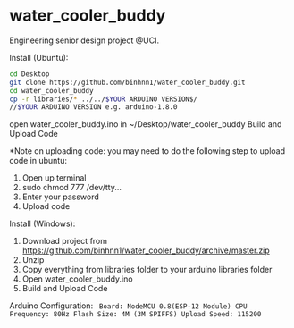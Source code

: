 # water_cooler_buddy
Engineering senior design project @UCI.


Install (Ubuntu):
```bash
cd Desktop
git clone https://github.com/binhnn1/water_cooler_buddy.git
cd water_cooler_buddy
cp -r libraries/* ../../$YOUR ARDUINO VERSION$/
//$YOUR ARDUINO VERSION e.g. arduino-1.8.0
```
open water_cooler_buddy.ino in ~/Desktop/water_cooler_buddy
Build and Upload Code


*Note on uploading code: you may need to do the following step to upload code in ubuntu:
1. Open up terminal
2. sudo chmod 777 /dev/tty...
3. Enter your password
4. Upload code

Install (Windows):
1. Download project from https://github.com/binhnn1/water_cooler_buddy/archive/master.zip
2. Unzip
3. Copy everything from libraries folder to your arduino libraries folder
4. Open water_cooler_buddy.ino
5. Build and Upload Code

Arduino Configuration:
<code>
Board: NodeMCU 0.8(ESP-12 Module)
CPU Frequency: 80Hz
Flash Size: 4M (3M SPIFFS)
Upload Speed: 115200
</code>

